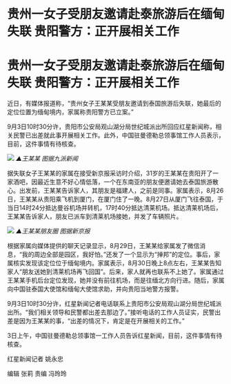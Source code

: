 # 贵州一女子受朋友邀请赴泰旅游后在缅甸失联 贵阳警方：正开展相关工作

# 贵州一女子受朋友邀请赴泰旅游后在缅甸失联 贵阳警方：正开展相关工作

近日，有媒体报道称，“贵州女子王某某受朋友邀请到泰国旅游后失联，她最后的定位位置为缅甸境内，家属称贵阳警方已立案。”

9月3日10时30分许，贵阳市公安局观山湖分局世纪城派出所回应红星新闻称，相关民警已出差就此事开展相关工作。此外，中国驻曼德勒总领事馆工作人员表示，目前，这件事情有待核查。

![](https://inews.gtimg.com/om_bt/ORRN2tdjh53Ljq0eViY_9YX00VSV8kciid2JuCKoaLL1QAA/1000)
_▲王某某 图据九派新闻_

据失联女子王某某的家属在接受新京报采访时介绍，31岁的王某某在贵阳开了一家酒吧，因最近生意不好心情低落，一个在东南亚的朋友便邀请她去泰国旅游散心。出发前，王某某告诉家人，其朋友是福建人，之前是同事。家属表示，8月26日，王某某从贵阳乘飞机到厦门，在厦门住了一晚。8月27日从厦门飞往泰国，于当日14时24分抵达曼谷机场并转机，17时40分抵达清莱机场。抵达清莱机场后，王某某告诉家人，朋友已派车到清莱机场接她，并发了车辆照片。

![](https://inews.gtimg.com/om_bt/OnDFKRl82ZhTaYZ8PO4oszgvYG0__6u55TdyD1WadJ9AgAA/1000)
_▲王某某朋友圈 图据新京报_

根据家属向媒体提供的聊天记录显示，8月29日，王某某给家属发了微信消息，“我的周边全部是园区，我好怕。”还发了一个显示为“掸邦”的定位。事后，家属核实发现该定位位于缅甸境内。家属表示，8月30日晚上8点左右，王某某告知家人“朋友送她到清莱机场再飞回国”。后来，家人就再也联系不上她了。家属通过王某某手机后台定位发现，她并没有前往机场，而是往缅北方向行进。随后，家属向中国驻泰国大使馆和缅甸大使馆求助，并向贵阳当地警方报警。

9月3日10时30分许，红星新闻记者电话联系上贵阳市公安局观山湖分局世纪城派出所。“我们相关领导和民警都出差去那边了。”接听电话的工作人员证实，民警出差是因为王某某的事，“出差的情况下，肯定是在开展相关的工作。”

3日上午，中国驻曼德勒总领事馆一工作人员告诉红星新闻，目前，这件事情有待核查。

红星新闻记者 姚永忠

编辑 张莉 责编 冯玲玲

